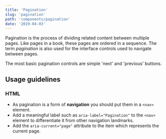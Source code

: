 ```yaml
---
title: 'Pagination'
slug: 'pagination'
path: 'components/pagination'
date: '2019-04-03'
---
```


Pagination is the process of dividing related content between multiple pages. Like pages in a book, these pages are ordered in a sequence. The term _pagination_ is also used for the interface controls used to navigate between pages.

The most basic pagination controls are simple 'next' and 'previous' buttons.

## Usage guidelines

### HTML

- As pagination is a form of **navigation** you should put them in a `<nav>` element.
- Add a meaningful label such as `aria-label="Pagination"` to the `<nav>` element to differentiate it from other navigation landmarks.
- Add the `aria-current="page"` attribute to the item which represents the current page.
